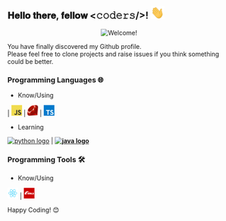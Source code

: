 <h2> 𝐇𝐞𝐥𝐥𝐨 𝐭𝐡𝐞𝐫𝐞, 𝐟𝐞𝐥𝐥𝐨𝐰 <𝚌𝚘𝚍𝚎𝚛𝚜/>! <img src="https://github.com/ABSphreak/ABSphreak/blob/master/gifs/Hi.gif" width="30px"></h2>

<div align="center" width="50">

<img src="https://i.imgur.com/dTYwdG1.gif" alt="Welcome!" width="300"/>

</div>

You have finally discovered my Github profile. <br>
Please feel free to clone projects and raise issues if you think something could be better.

### Programming Languages 🌐

- Know/Using

| [<img src="https://raw.githubusercontent.com/github/explore/80688e429a7d4ef2fca1e82350fe8e3517d3494d/topics/javascript/javascript.png" alt="javascript logo" width="24">](https://developer.mozilla.org/en-US/docs/Web/JavaScript) | [**<img src="https://raw.githubusercontent.com/github/explore/3186ea2d804fce2c9dd2e8b4ddccc6480e430de6/topics/ruby/ruby.png" alt="ruby logo" width="24">**](https://www.ruby-lang.org/) | [**<img src="https://raw.githubusercontent.com/github/explore/80688e429a7d4ef2fca1e82350fe8e3517d3494d/topics/typescript/typescript.png" alt="typescript logo" width="24">**](https://www.typescriptlang.org/)

- Learning

[<img src="https://raw.githubusercontent.com/Delta456/Delta456/master/img/python.png" alt="python logo" width="24">](https://www.python.org/) | [**<img src="https://raw.githubusercontent.com/Delta456/Delta456/master/img/java.png" alt="java logo" width="24">**](https://www.java.com/)

### Programming Tools 🛠️

- Know/Using

[**<img src="https://raw.githubusercontent.com/github/explore/3186ea2d804fce2c9dd2e8b4ddccc6480e430de6/topics/react/react.png" alt="react logo" width="24">**](https://reactjs.org/) | [**<img src="https://raw.githubusercontent.com/github/explore/3186ea2d804fce2c9dd2e8b4ddccc6480e430de6/topics/rails/rails.png" alt="rails logo" width="24">**](https://rubyonrails.org/)


Happy Coding! 😊

